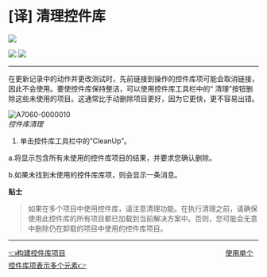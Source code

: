 # [译] 清理控件库


[![](https://img.shields.io/badge/OfficialPage-ClickMe-blue.svg?longCache=true&style=flat-square)][0]  

[![](https://img.shields.io/badge/Translator-TaylorTaurus-42B983.svg?longCache=true&style=flat-square)](https://github.com/taylortaurus) 
![](https://img.shields.io/badge/TranslateTime-2019年9月9日-green.svg?longCache=true&style=flat-square)


---

在更新记录中的动作并更改测试时，先前链接到操作的控件库项可能会取消链接，因此不会使用。要使控件库保持整洁，可以使用控件库工具栏中的“ 清理”按钮删除这些未使用的项目。这通常比手动删除项目更好，因为它更快，更不容易出错。

![A7060-0000010](https://gitee.com/taylortaurus/RX_UserGuide_GitBook_Picbed/raw/master/Repository/A7060-0000010.png)    
*控件库清理*

1. 单击控件库工具栏中的“CleanUp”。

a.将显示包含所有未使用的控件库项目的结果，并要求您确认删除。

b.如果未找到未使用的控件库库项，则会显示一条消息。


**贴士**    
>如果在多个项目中使用控件库，请注意清理功能。在执行清理之前，请确保使用此控件库的所有项目都已加载到当前解决方案中。否则，您可能会无意中删除仍在卸载的项目中使用的控件库项目。

---
[👈构建控件库项目][1]&emsp;&emsp;&emsp;&emsp;&emsp;&emsp;&emsp;&emsp;&emsp;&emsp;&emsp;&emsp;&emsp;&emsp;&emsp;&emsp;&emsp;&emsp;&emsp;&emsp;&emsp;&emsp;&emsp;[使用单个控件库项表示多个元素👉][2]

[0]:https://www.ranorex.com/help/latest/ranorex-studio-fundamentals/repository/repository-cleanup/ 
[1]:.\structuring-repository-items.html
[2]:.\Represent-multiple-elements-with-a-single-repository-item.html